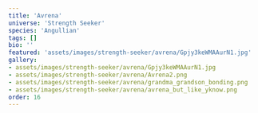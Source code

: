 ```yaml
---
title: 'Avrena'
universe: 'Strength Seeker'
species: 'Angullian'
tags: []
bio: ''
featured: 'assets/images/strength-seeker/avrena/Gpjy3keWMAAurN1.jpg'
gallery:
- assets/images/strength-seeker/avrena/Gpjy3keWMAAurN1.jpg
- assets/images/strength-seeker/avrena/Avrena2.png
- assets/images/strength-seeker/avrena/grandma_grandson_bonding.png
- assets/images/strength-seeker/avrena/avrena_but_like_yknow.png
order: 16
---
```

